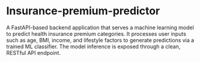 # Insurance-premium-predictor
A FastAPI-based backend application that serves a machine learning model to predict health insurance premium categories. It processes user inputs such as age, BMI, income, and lifestyle factors to generate predictions via a trained ML classifier. The model inference is exposed through a clean, RESTful API endpoint.
